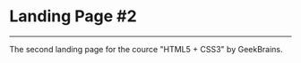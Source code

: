 # Landing Page #2
-----------------
The second landing page for the cource "HTML5 + CSS3" by GeekBrains.
